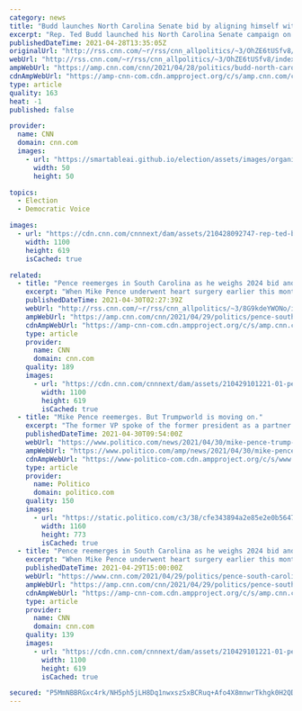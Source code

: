 ```yaml
---
category: news
title: "Budd launches North Carolina Senate bid by aligning himself with Trump in growing primary field"
excerpt: "Rep. Ted Budd launched his North Carolina Senate campaign on Wednesday, aligning himself with former President Donald Trump in a 2022 bid for the crucial seat.\n    \n"
publishedDateTime: 2021-04-28T13:35:05Z
originalUrl: "http://rss.cnn.com/~r/rss/cnn_allpolitics/~3/OhZE6tUSfv8/index.html"
webUrl: "http://rss.cnn.com/~r/rss/cnn_allpolitics/~3/OhZE6tUSfv8/index.html"
ampWebUrl: "https://amp.cnn.com/cnn/2021/04/28/politics/budd-north-carolina-senate-bid-republican-primary/index.html"
cdnAmpWebUrl: "https://amp-cnn-com.cdn.ampproject.org/c/s/amp.cnn.com/cnn/2021/04/28/politics/budd-north-carolina-senate-bid-republican-primary/index.html"
type: article
quality: 163
heat: -1
published: false

provider:
  name: CNN
  domain: cnn.com
  images:
    - url: "https://smartableai.github.io/election/assets/images/organizations/cnn.com-50x50.jpg"
      width: 50
      height: 50

topics:
  - Election
  - Democratic Voice

images:
  - url: "https://cdn.cnn.com/cnnnext/dam/assets/210428092747-rep-ted-budd-file-super-tease.jpg"
    width: 1100
    height: 619
    isCached: true

related:
  - title: "Pence reemerges in South Carolina as he weighs 2024 bid and navigates relationship with Trump"
    excerpt: "When Mike Pence underwent heart surgery earlier this month, he had alerted only a few family members and aides beforehand. Several onetime Pence aides were caught off guard when he released a statement that after experiencing \"symptoms associated with a slow heart rate\" for two weeks, the former vice"
    publishedDateTime: 2021-04-30T02:27:39Z
    webUrl: "http://rss.cnn.com/~r/rss/cnn_allpolitics/~3/8G9kdeYWONo/index.html"
    ampWebUrl: "https://amp.cnn.com/cnn/2021/04/29/politics/pence-south-carolina/index.html"
    cdnAmpWebUrl: "https://amp-cnn-com.cdn.ampproject.org/c/s/amp.cnn.com/cnn/2021/04/29/politics/pence-south-carolina/index.html"
    type: article
    provider:
      name: CNN
      domain: cnn.com
    quality: 189
    images:
      - url: "https://cdn.cnn.com/cnnnext/dam/assets/210429101221-01-pence-0120-super-tease.jpg"
        width: 1100
        height: 619
        isCached: true
  - title: "Mike Pence reemerges. But Trumpworld is moving on."
    excerpt: "The former VP spoke of the former president as a partner on Thursday night. But that partnership faces a difficult future."
    publishedDateTime: 2021-04-30T09:54:00Z
    webUrl: "https://www.politico.com/news/2021/04/30/mike-pence-trump-split-485092"
    ampWebUrl: "https://www.politico.com/amp/news/2021/04/30/mike-pence-trump-split-485092"
    cdnAmpWebUrl: "https://www-politico-com.cdn.ampproject.org/c/s/www.politico.com/amp/news/2021/04/30/mike-pence-trump-split-485092"
    type: article
    provider:
      name: Politico
      domain: politico.com
    quality: 150
    images:
      - url: "https://static.politico.com/c3/38/cfe343894a2e85e2e0b564748a86/4-29-21-mikepence-ap-773.jpg"
        width: 1160
        height: 773
        isCached: true
  - title: "Pence reemerges in South Carolina as he weighs 2024 bid and navigates relationship with Trump"
    excerpt: "When Mike Pence underwent heart surgery earlier this month, he had alerted only a few family members and aides beforehand. Several onetime Pence aides were caught off guard when he released a statement that after experiencing \"symptoms associated with a slow heart rate\" for two weeks,"
    publishedDateTime: 2021-04-29T15:00:00Z
    webUrl: "https://www.cnn.com/2021/04/29/politics/pence-south-carolina/"
    ampWebUrl: "https://amp.cnn.com/cnn/2021/04/29/politics/pence-south-carolina/index.html"
    cdnAmpWebUrl: "https://amp-cnn-com.cdn.ampproject.org/c/s/amp.cnn.com/cnn/2021/04/29/politics/pence-south-carolina/index.html"
    type: article
    provider:
      name: CNN
      domain: cnn.com
    quality: 139
    images:
      - url: "https://cdn.cnn.com/cnnnext/dam/assets/210429101221-01-pence-0120-super-tease.jpg"
        width: 1100
        height: 619
        isCached: true

secured: "P5MmNBBRGxc4rk/NH5ph5jLH8Dq1nwxszSxBCRuq+Afo4X8mnwrTkhgk0H2QDG434PrRct3bNfiAGaLzLECznvFxDBAX5OuYmV5muuE7P5mEq8Ypvc3h3C5HGupu3MxTVUZunTcWWjLbrVmTUu1MVs1x1f6CI1C84p77KLhahBSYvtLf2YXuHWhnVwVdFgRE/pgvRtV1HoGxluYW1HSXXHfoDAmGhmqfQ9NRQaaQ20dx5csN+D2Xrje4ImPPRuLbhV4CeiIyfKvwG8TFo38QJItXj5tVJjkjxz81BqzQk4vPe71D7BZHf95Sj/O3fjBd4S8nJc7vOEQg9OPRCnoC3rEVOcZPjgR05XMVCQsjW64=;YZ5MvLEMIt1EH/6uNGVICQ=="
---
```



